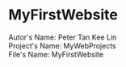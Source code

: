 # MyFirstWebsite
Autor's Name: Peter Tan Kee Lin <br>
Project's Name: MyWebProjects <br>
File's Name: MyFirstWebsite
